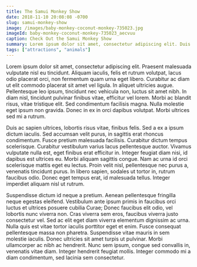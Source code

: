 ```yaml
---
title: The Samui Monkey Show
date: 2018-11-10 20:08:08 -0700
slug: samui-monkey-show
image: /images/baby-monkey-coconut-monkey-735023.jpg
imageId: baby-monkey-coconut-monkey-735023_aecvuu
caption: Check Out the Samui Monkey Show
summary: Lorem ipsum dolor sit amet, consectetur adipiscing elit. Duis ac sapien ultrices, lobortis risus vitae.
tags: ["attractions", "animals"]
---
```

Lorem ipsum dolor sit amet, consectetur adipiscing elit. Praesent malesuada vulputate nisl eu tincidunt. Aliquam iaculis, felis et rutrum volutpat, lacus odio placerat orci, non fermentum quam urna eget libero. Curabitur ac diam ut elit commodo placerat sit amet vel ligula. In aliquet ultricies augue. Pellentesque leo ipsum, tincidunt nec vehicula non, luctus sit amet nibh. In diam nisl, tincidunt pulvinar finibus vitae, efficitur vel lorem. Morbi ac blandit risus, vitae tristique elit. Sed condimentum facilisis magna. Nulla molestie eget ipsum non gravida. Donec in ex in orci dapibus volutpat. Morbi ultrices sed mi a rutrum.

Duis ac sapien ultrices, lobortis risus vitae, finibus felis. Sed a ex a ipsum dictum iaculis. Sed accumsan velit purus, in sagittis erat rhoncus condimentum. Fusce pretium malesuada facilisis. Curabitur dictum tempus scelerisque. Curabitur vestibulum varius lacus pellentesque auctor. Vivamus vulputate nulla est, eget finibus erat efficitur in. Integer feugiat diam nisi, id dapibus est ultrices eu. Morbi aliquam sagittis congue. Nam ac urna id orci scelerisque mattis eget eu lectus. Proin velit nisl, pellentesque nec purus a, venenatis tincidunt purus. In libero sapien, sodales ut tortor in, rutrum faucibus odio. Donec eget tempus erat, id malesuada tellus. Integer imperdiet aliquam nisl ut rutrum.

Suspendisse dictum id neque a pretium. Aenean pellentesque fringilla neque egestas eleifend. Vestibulum ante ipsum primis in faucibus orci luctus et ultrices posuere cubilia Curae; Donec faucibus elit odio, vel lobortis nunc viverra non. Cras viverra sem eros, faucibus viverra justo consectetur vel. Sed ac elit eget diam viverra elementum dignissim ac urna. Nulla quis est vitae tortor iaculis porttitor eget et enim. Fusce consequat pellentesque massa non pharetra. Suspendisse vitae mauris in sem molestie iaculis. Donec ultricies sit amet turpis ut pulvinar. Morbi ullamcorper ac nibh ac hendrerit. Nunc sem ipsum, congue sed convallis in, venenatis vitae diam. Integer hendrerit feugiat mollis. Integer commodo mi a diam condimentum, sed lacinia sem consectetur.


